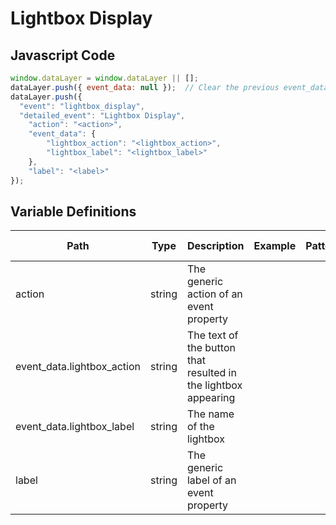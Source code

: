 # Lightbox Display

### 

## Javascript Code
```js
window.dataLayer = window.dataLayer || [];
dataLayer.push({ event_data: null });  // Clear the previous event_data object.
dataLayer.push({
  "event": "lightbox_display",
  "detailed_event": "Lightbox Display",
    "action": "<action>",
    "event_data": {
        "lightbox_action": "<lightbox_action>",
        "lightbox_label": "<lightbox_label>"
    },
    "label": "<label>"
});
```

## Variable Definitions

|Path|Type|Description|Example|Pattern|Min Length|Max Length|Minimum|Maximum|Multiple Of|
| --- | --- | --- | --- | --- | --- | --- | --- | --- | --- |
|action|string|The generic action of an event property||||||||
|event_data.lightbox_action|string|The text of the button that resulted in the lightbox appearing||||||||
|event_data.lightbox_label|string|The name of the lightbox||||||||
|label|string|The generic label of an event property||||||||




